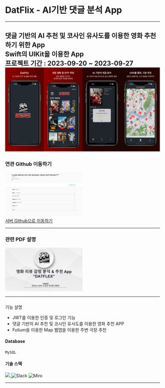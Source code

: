 # DatFlix - AI기반 댓글 분석 App

----
댓글 기반의 AI 추천 및 코사인 유사도를 이용한 영화 추천하기 위한 App         
Swift의 UIKit을 이용한 App
<br/>
프로젝트 기간 : 2023-09-20 ~ 2023-09-27
<br/>
<img src = https://github.com/Oh-Kang94/Season4_Main-Project-App/blob/main/readme/images/App%20Mockup.jpg> </img>
---
### 연관 Github 이동하기
<a href="https://github.com/Oh-Kang94/Season3_Main-Project_Disabled-Server">
  <img src="https://github.com/Oh-Kang94/Season4_Main-Project-App/blob/main/readme/images/SwaggerUI.png" alt="image" ,height="50%", width="50%"><br/>             
  서버 Github으로 이동하기 
</a>         

---
### 관련 PDF 설명
<a href = "https://drive.google.com/file/d/1pv2cBaMVXKGICXMkiTNPDpb8DJ1vkRu9/view?usp=share_link" title="PDF로 이동">
    <img src= "https://github.com/Oh-Kang94/Season4_Main-Project-App/blob/main/readme/images/ppt.png"  alt="image" ,height="50%", width="50%">
</a> 

---

### 
기능 설명
- JWT를 이용한 인증 및 로그인 기능
- 댓글 기반의 AI 추천 및 코시인 유사도를 이용한 영화 추천 APP
- Folium을 이용한 Map 웹앱을 이용한 주변 극장 추천

#### Database    
    MySQL  
#### 기술 스택
<p align="left">
  <a href="https://skillicons.dev">
    <img src="https://skillicons.dev/icons?i=git,github,swift,py,flask,aws" />
  </a>
    <img src="https://cdn.icon-icons.com/icons2/2699/PNG/512/slack_tile_logo_icon_168820.png" height="53" title="Slack">
    <img src="https://cdn.icon-icons.com/icons2/3913/PNG/512/miro_logo_icon_248450.png" height="53" title="Miro">
</p>

---
